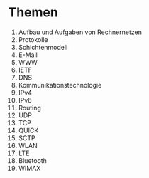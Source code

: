 # Themen

1. Aufbau und Aufgaben von Rechnernetzen
2. Protokolle
3. Schichtenmodell
4. E-Mail
5. WWW
6. IETF
7. DNS
8. Kommunikationstechnologie
9. IPv4
10. IPv6
11. Routing
12. UDP
13. TCP
14. QUICK
15. SCTP
16. WLAN
17. LTE
18. Bluetooth
19. WIMAX
